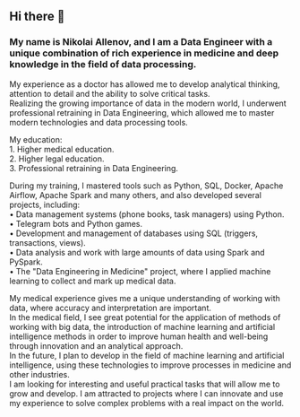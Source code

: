## Hi there 👋

<!--
**NickAllenov-DE/NickAllenov-DE** is a ✨ _special_ ✨ repository because its `README.md` (this file) appears on your GitHub profile.

Here are some ideas to get you started:

- 🔭 I’m currently working on ...
- 🌱 I’m currently learning ...
- 👯 I’m looking to collaborate on ...
- 🤔 I’m looking for help with ...
- 💬 Ask me about ...
- 📫 How to reach me: ...
- 😄 Pronouns: ...
- ⚡ Fun fact: ...
-->

### My name is Nikolai Allenov, and I am a Data Engineer with a unique combination of rich experience in medicine and deep knowledge in the field of data processing.  
My experience as a doctor has allowed me to develop analytical thinking, attention to detail and the ability to solve critical tasks.  
Realizing the growing importance of data in the modern world, I underwent professional retraining in Data Engineering, which allowed me to master modern technologies and data processing tools.  

My education:  
    1. Higher medical education.  
    2. Higher legal education.  
    3. Professional retraining in Data Engineering.  
    
During my training, I mastered tools such as Python, SQL, Docker, Apache Airflow, Apache Spark and many others, and also developed several projects, including:  
    • Data management systems (phone books, task managers) using Python.  
    • Telegram bots and Python games.  
    • Development and management of databases using SQL (triggers, transactions, views).  
    • Data analysis and work with large amounts of data using Spark and PySpark.  
    • The "Data Engineering in Medicine" project, where I applied machine learning to collect and mark up medical data.   

My medical experience gives me a unique understanding of working with data, where accuracy and interpretation are important.  
In the medical field, I see great potential for the application of methods of working with big data, the introduction of machine learning and artificial intelligence methods in order to improve human health and well-being through innovation and an analytical approach.  
In the future, I plan to develop in the field of machine learning and artificial intelligence, using these technologies to improve processes in medicine and other industries.  
I am looking for interesting and useful practical tasks that will allow me to grow and develop. I am attracted to projects where I can innovate and use my experience to solve complex problems with a real impact on the world.
